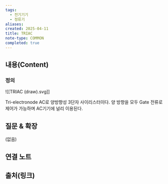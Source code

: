```yaml
---
tags:
  - 전기기기
  - 정류기
aliases: 
created: 2025-04-11
title: TRIAC
note-type: COMMON
completed: true
---
```


## 내용(Content)

### 정의

![[TRIAC (draw).svg]]

Tri-electronode AC로 양방향성 3단자 사이리스터이다. 양 방향을 모두 Gate 전류로 제어가 가능하며 AC기기에 널리 이용된다. 

## 질문 & 확장

(없음)

## 연결 노트

## 출처(링크)

